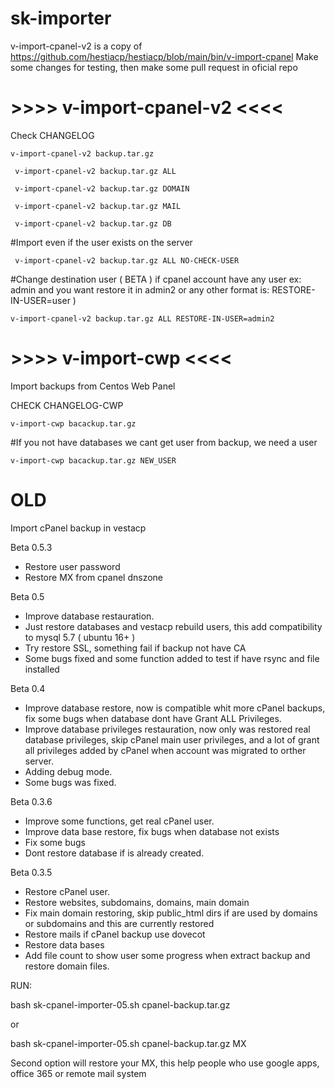 # sk-importer
v-import-cpanel-v2 is a copy of https://github.com/hestiacp/hestiacp/blob/main/bin/v-import-cpanel
Make some changes for testing, then make some pull request in oficial repo

# >>>> v-import-cpanel-v2 <<<<
 Check CHANGELOG
 
```
v-import-cpanel-v2 backup.tar.gz
 
 v-import-cpanel-v2 backup.tar.gz ALL
 
 v-import-cpanel-v2 backup.tar.gz DOMAIN
 
 v-import-cpanel-v2 backup.tar.gz MAIL
 
 v-import-cpanel-v2 backup.tar.gz DB
```

#Import even if the user exists on the server
```
 v-import-cpanel-v2 backup.tar.gz ALL NO-CHECK-USER
 ```
#Change destination user ( BETA ) if cpanel account have any user ex: admin and you want restore it in admin2 or any other format is: RESTORE-IN-USER=user )
```
v-import-cpanel-v2 backup.tar.gz ALL RESTORE-IN-USER=admin2
```
# >>>> v-import-cwp <<<<

Import backups from Centos Web Panel

CHECK CHANGELOG-CWP
```
v-import-cwp bacackup.tar.gz
```
#If you not have databases we cant get user from backup, we need a user
```
v-import-cwp bacackup.tar.gz NEW_USER
```


# OLD
Import cPanel backup in vestacp

Beta 0.5.3

- Restore user password
- Restore MX from cpanel dnszone

Beta 0.5

- Improve database restauration.
- Just restore databases and vestacp rebuild users, this add compatibility to mysql 5.7 ( ubuntu 16+ )
- Try restore SSL, something fail if backup not have CA
- Some bugs fixed and some function added to test if have rsync and file installed

Beta 0.4

- Improve database restore, now is compatible whit more cPanel backups, fix some bugs when database dont have Grant ALL Privileges.
- Improve database privileges restauration, now only was restored real database privileges, skip cPanel main user privileges, and a lot of grant all privileges added by cPanel when account was migrated to orther server.
- Adding debug mode.
- Some bugs was fixed.

Beta 0.3.6

- Improve some functions, get real cPanel user.
- Improve data base restore, fix bugs when database not exists
- Fix some bugs
- Dont restore database if is already created.
 
Beta 0.3.5

-  Restore cPanel user.
-  Restore websites, subdomains, domains, main domain
-  Fix main domain restoring, skip public_html dirs if are used by domains or subdomains and this are currently restored
-  Restore mails if cPanel backup use dovecot
-  Restore data bases
-  Add file count to show user some progress when extract backup and restore domain files.

RUN:

bash sk-cpanel-importer-05.sh cpanel-backup.tar.gz

or

bash sk-cpanel-importer-05.sh cpanel-backup.tar.gz MX

Second option will restore your MX, this help people who use google apps, office 365 or remote mail system
